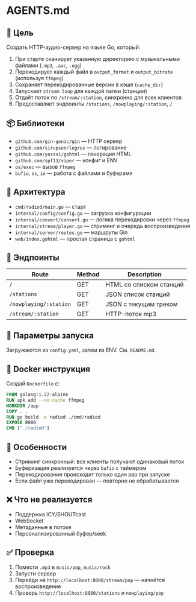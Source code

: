 # AGENTS.md

## 🎯 Цель

Создать HTTP-аудио-сервер на языке Go, который:

1. При старте сканирует указанную директорию с музыкальными файлами (`.mp3`, `.aac`, `.ogg`)
2. Перекодирует каждый файл в `output_format` и `output_bitrate` (используя `ffmpeg`)
3. Сохраняет перекодированные версии в кэше (`cache_dir`)
4. Запускает `stream loop` для каждой папки (станции)
5. Отдаёт поток по `/stream/:station`, синхронно для всех клиентов
6. Предоставляет эндпоинты `/stations`, `/nowplaying/:station`, `/`

## 📦 Библиотеки

- `github.com/gin-gonic/gin` — HTTP сервер
- `github.com/sirupsen/logrus` — логирование
- `github.com/yosssi/gohtml` — генерация HTML
- `github.com/spf13/viper` — конфиг и ENV
- `os/exec` — вызов `ffmpeg`
- `bufio`, `os`, `io` — работа с файлами и буферами

## 🧱 Архитектура

- `cmd/radiod/main.go` — старт
- `internal/config/config.go` — загрузка конфигурации
- `internal/convert/convert.go` — логика перекодировки через `ffmpeg`
- `internal/stream/player.go` — стриминг и очередь воспроизведения
- `internal/server/routes.go` — маршруты Gin
- `web/index.gohtml` — простая страница с `gohtml`

## 📁 Эндпоинты

| Route | Method | Description |
|-------|--------|-------------|
| `/` | GET | HTML со списком станций |
| `/stations` | GET | JSON список станций |
| `/nowplaying/:station` | GET | JSON с текущим треком |
| `/stream/:station` | GET | HTTP-поток mp3 |

## 🔧 Параметры запуска

Загружаются из `config.yaml`, затем из ENV. См. `README.md`.

## 🐳 Docker инструкция

Создай `Dockerfile` с:

```Dockerfile
FROM golang:1.22-alpine
RUN apk add --no-cache ffmpeg
WORKDIR /app
COPY . .
RUN go build -o radiod ./cmd/radiod
EXPOSE 8080
CMD ["./radiod"]
```

## 🧠 Особенности

- Стриминг синхронный: все клиенты получают одинаковый поток
- Буферизация реализуется через `bufio` с таймером
- Перекодирование происходит только один раз при запуске
- Если файл уже перекодирован — повторно не обрабатывается

## ❌ Что не реализуется

- Поддержка ICY/SHOUTcast
- WebSocket
- Метаданные в потоке
- Персонализированный буфер/seek

## ✅ Проверка

1. Помести `.mp3` в `music/pop`, `music/rock`
2. Запусти сервер
3. Перейди на `http://localhost:8080/stream/pop` — начнётся воспроизведение
4. Проверь `http://localhost:8080/stations` и `nowplaying/pop`

